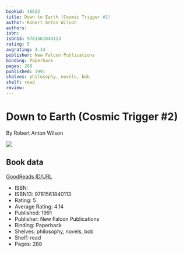 ```yaml
---
bookid: 48622
title: Down to Earth (Cosmic Trigger #2)
author: Robert Anton Wilson
authors: 
isbn: 
isbn13: 9781561840113
rating: 5
avgrating: 4.14
publisher: New Falcon Publications
binding: Paperback
pages: 288
published: 1991
shelves: philosophy, novels, bob
shelf: read
review: 
---
```


# Down to Earth (Cosmic Trigger #2)

By Robert Anton Wilson

![](https://i.gr-assets.com/images/S/compressed.photo.goodreads.com/books/1347248510l/48622.jpg)

## Book data

[GoodReads ID/URL](https://www.goodreads.com/book/show/48622)

- ISBN: 
- ISBN13: 9781561840113
- Rating: 5
- Average Rating: 4.14
- Published: 1991
- Publisher: New Falcon Publications
- Binding: Paperback
- Shelves: philosophy, novels, bob
- Shelf: read
- Pages: 288

